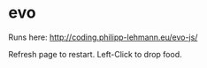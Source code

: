 # evo
Runs here: http://coding.philipp-lehmann.eu/evo-js/

Refresh page to restart. Left-Click to drop food.
